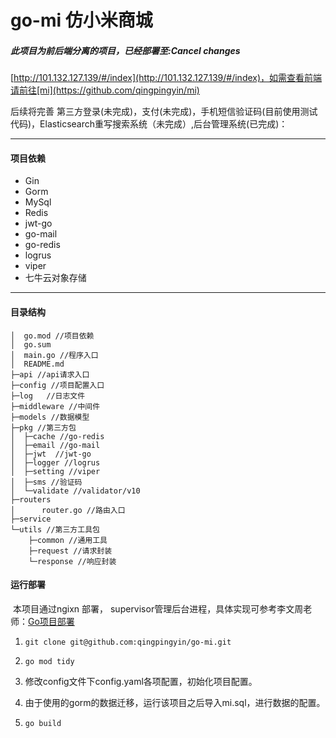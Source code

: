 

# go-mi 仿小米商城



##### 此项目为前后端分离的项目，已经部署至:Cancel changes

[http://101.132.127.139/#/index](http://101.132.127.139/#/index)，如需查看前端请前往[mi](https://github.com/qingpingyin/mi)

后续将完善 第三方登录(未完成)，支付(未完成)，手机短信验证码(目前使用测试代码)，Elasticsearch重写搜索系统（未完成）,后台管理系统(已完成)：

------

#### 项目依赖

- Gin
- Gorm
- MySql
- Redis
- jwt-go
- go-mail
- go-redis
- logrus
- viper
- 七牛云对象存储

------

#### 目录结构

```
│  go.mod //项目依赖
│  go.sum
│  main.go //程序入口
│  README.md
├─api //api请求入口
├─config //项目配置入口
├─log	//日志文件
├─middleware //中间件
├─models //数据模型
├─pkg //第三方包
│  ├─cache //go-redis
│  ├─email //go-mail
│  ├─jwt  //jwt-go
│  ├─logger //logrus
│  ├─setting //viper
│  ├─sms //验证码
│  └─validate //validator/v10
├─routers
│      router.go //路由入口
├─service  
└─utils //第三方工具包
    ├─common //通用工具
    ├─request //请求封装
    └─response //响应封装
```

#### 运行部署

​		本项目通过ngixn 部署， supervisor管理后台进程，具体实现可参考李文周老师：[Go项目部署](https://www.liwenzhou.com/posts/Go/deploy_go_app/)

1. ```
   git clone git@github.com:qingpingyin/go-mi.git
   ```

2. ```
   go mod tidy 
   ```

3. 修改config文件下config.yaml各项配置，初始化项目配置。

4. 由于使用的gorm的数据迁移，运行该项目之后导入mi.sql，进行数据的配置。

5. ```
   go build
   ```

